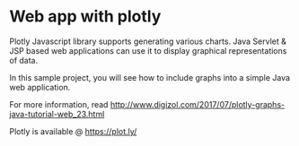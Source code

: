 # Web app with plotly
Plotly Javascript library supports generating various charts. Java Servlet & JSP based web applications can use it to display graphical representations of data.

In this sample project, you will see how to include graphs into a simple Java web application.

For more information, read http://www.digizol.com/2017/07/plotly-graphs-java-tutorial-web_23.html

Plotly is available @ https://plot.ly/

